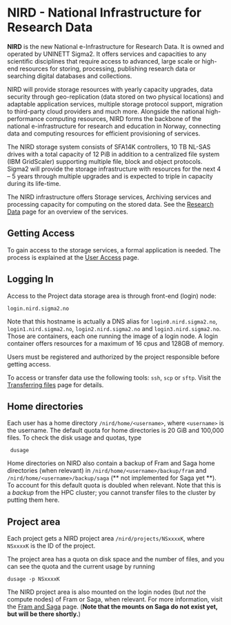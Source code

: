 # NIRD - National Infrastructure for Research Data

**NIRD** is the new National e-Infrastructure for Research Data. It is
owned and operated by UNINETT Sigma2.  It offers services and
capacities to any scientific disciplines that require access to
advanced, large scale or high-end resources for storing, processing,
publishing research data or searching digital databases and
collections.

NIRD will provide storage resources with yearly capacity upgrades,
data security through geo-replication (data stored on two physical
locations) and adaptable application services, multiple storage
protocol support, migration to third-party cloud providers and much
more. Alongside the national high-performance computing resources,
NIRD forms the backbone of the national e-infrastructure for research
and education in Norway, connecting data and computing resources for
efficient provisioning of services.

The NIRD storage system consists of SFA14K controllers, 10 TB NL-SAS
drives with a total capacity of 12 PiB in addition to a centralized
file system (IBM GridScaler) supporting multiple file, block and
object protocols. Sigma2 will provide the storage infrastructure with
resources for the next 4 – 5 years through multiple upgrades and is
expected to triple in capacity during its life-time.

The NIRD infrastructure offers Storage services, Archiving services
and processing capacity for computing on the stored data.  See
the [Research Data](https://www.sigma2.no/services-overview) page
for an overview of the services.


## Getting Access

To gain access to the storage services, a formal application is needed. The process
is explained at the [User Access](https://www.sigma2.no/how-apply-user-account) page.


## Logging In

Access to the Project data storage area is through front-end (login) node:

    login.nird.sigma2.no

Note that this hostname is actually a DNS alias for
`login0.nird.sigma2.no`, `login1.nird.sigma2.no`,
`login2.nird.sigma2.no` and `login3.nird.sigma2.no`.  Those are
containers, each one running the image of a login node.  A login
container offers resources for a maximum of 16 cpus and 128GB of
memory.

Users must be registered and authorized by the project responsible
before getting access.

To access or transfer data use the following tools: `ssh`, `scp` or
`sftp`.  Visit the [Transferring files](../faq/file_transfer.md) page
for details.


## Home directories

Each user has a home directory `/nird/home/<username>`, where
`<username>` is the username.  The default quota for home directories
is 20 GiB and 100,000 files.  To check the disk usage and quotas, type

     dusage
     
Home directories on NIRD also contain a backup of Fram and Saga home
directories (when relevant) in `/nird/home/<username>/backup/fram` and
`/nird/home/<username>/backup/saga` (** not implemented for Saga yet
**).  To account for this default quota is doubled when relevant.
Note that this is a _backup_ from the HPC cluster; you cannot transfer
files to the cluster by putting them here.


## Project area

Each project gets a NIRD project area `/nird/projects/NSxxxxK`,
where `NSxxxxK` is the ID of the project.

The project area has a quota on disk space and the number of files,
and you can see the quota and the current usage by running

    dusage -p NSxxxxK

The NIRD project area is also mounted on the login nodes (but _not_
the compute nodes) of Fram or Saga, when relevant.  For more
information, visit the [Fram and Saga](clusters.md) page.
(**Note that the mounts on Saga do not exist yet, but will be there
shortly.**)
